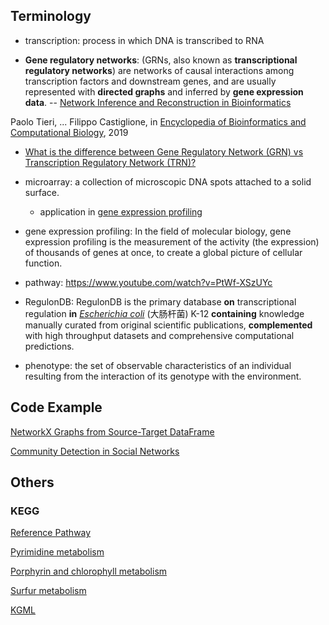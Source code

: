 ## Terminology

* transcription:
  process in which DNA is transcribed to RNA
  
* **Gene regulatory networks**:
 (GRNs, also known as **transcriptional regulatory networks**) are networks of causal interactions among transcription factors and downstream genes, and are usually represented with **directed graphs** and inferred by **gene expression data**. -- [Network Inference and Reconstruction in Bioinformatics](https://www.sciencedirect.com/science/article/pii/B9780128096338202902)

 Paolo Tieri, ... Filippo Castiglione, in [Encyclopedia of Bioinformatics and Computational Biology](https://www.sciencedirect.com/referencework/9780128114322), 2019

 - [What is the difference between Gene Regulatory Network (GRN) vs Transcription Regulatory Network (TRN)?](https://www.researchgate.net/post/What_is_the_difference_between_Gene_Regulatory_Network_GRN_vs_Transcription_Regulatory_Network_TRN)

* microarray:
  a collection of microscopic DNA spots attached to a solid surface.
  
  * application in [gene expression profiling](https://www.wikiwand.com/en/DNA_microarray#/Uses_and_types)
  
* gene expression profiling:
  In the field of molecular biology, gene expression profiling is the measurement of the activity (the expression) of thousands of genes at once, to create a global picture of cellular function.
  
* pathway:
  https://www.youtube.com/watch?v=PtWf-XSzUYc
  
* RegulonDB:
  RegulonDB is the primary database **on** transcriptional regulation **in** *[Escherichia coli](https://www.wikiwand.com/en/Escherichia_coli_in_molecular_biology)* (大肠杆菌) K-12 **containing** knowledge manually curated from original scientific publications, **complemented** with high throughput datasets and comprehensive computational predictions.
  
* phenotype:
  the set of observable characteristics of an individual resulting from the interaction of its genotype with the environment.

## Code Example
[NetworkX Graphs from Source-Target DataFrame](http://jonathansoma.com/lede/algorithms-2017/classes/networks/networkx-graphs-from-source-target-dataframe/)

[Community Detection in Social Networks](http://francescopochetti.com/tag/social-network-analysis/)

## Others

### KEGG

[Reference Pathway](https://www.genome.jp/kegg-bin/show_pathway?map01100)

[Pyrimidine metabolism](https://www.genome.jp/dbget-bin/www_bget?pathway+map00240)

[Porphyrin and chlorophyll metabolism](https://www.genome.jp/dbget-bin/www_bget?pathway+map00860)

[Surfur metabolism](https://www.genome.jp/dbget-bin/www_bget?pathway+map00920)

[KGML](https://www.kegg.jp/kegg/xml/)

